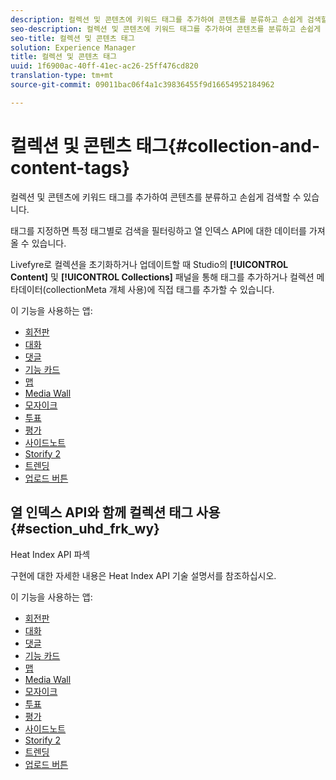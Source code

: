 ```yaml
---
description: 컬렉션 및 콘텐츠에 키워드 태그를 추가하여 콘텐츠를 분류하고 손쉽게 검색할 수 있습니다.
seo-description: 컬렉션 및 콘텐츠에 키워드 태그를 추가하여 콘텐츠를 분류하고 손쉽게 검색할 수 있습니다.
seo-title: 컬렉션 및 콘텐츠 태그
solution: Experience Manager
title: 컬렉션 및 콘텐츠 태그
uuid: 1f6900ac-40ff-41ec-ac26-25ff476cd820
translation-type: tm+mt
source-git-commit: 09011bac06f4a1c39836455f9d16654952184962

---
```



# 컬렉션 및 콘텐츠 태그{#collection-and-content-tags}

컬렉션 및 콘텐츠에 키워드 태그를 추가하여 콘텐츠를 분류하고 손쉽게 검색할 수 있습니다.

태그를 지정하면 특정 태그별로 검색을 필터링하고 열 인덱스 API에 대한 데이터를 가져올 수 있습니다.

Livefyre로 컬렉션을 초기화하거나 업데이트할 때 Studio의 **[!UICONTROL Content]** 및 **[!UICONTROL Collections]** 패널을 통해 태그를 추가하거나 컬렉션 메타데이터(collectionMeta 개체 사용)에 직접 태그를 추가할 수 있습니다.

이 기능을 사용하는 앱:

* [회전판](/help/using/c-about-apps/c-carousel-app/c-carousel-app.md#c_carousel_app)
* [대화](/help/using/c-about-apps/c-chat-app/c-chat-app.md#c_chat_app)
* [댓글](/help/using/c-about-apps/c-comments/c-comments.md)
* [기능 카드](/help/using/c-about-apps/c-feature-card-app/c-feature-card-app.md#c_feature_card_app)
* [맵](/help/using/c-about-apps/c-map-app/c-map-app.md#c_map_app)
* [Media Wall](/help/using/c-about-apps/c-media-wall-app/c-media-wall-app.md#c_media_wall_app)
* [모자이크](/help/using/c-about-apps/c-mosaic-app/c-mosaic-app.md#c_mosaic_app)
* [투표](/help/using/c-about-apps/c-polls-app/c-polls-app.md#c_polls_app)
* [평가](/help/using/c-about-apps/c-reviews-app/c-reviews-app.md#c_reviews_app)
* [사이드노트](/help/using/c-about-apps/c-sidenotes-app/c-sidenotes-app.md#c_sidenotes_app)
* [Storify 2](/help/using/c-about-apps/c-storify2/c-storify2.md#c_storify2)
* [트렌딩](/help/using/c-about-apps/c-trending-app/c-trending-app.md#c_trending_app)
* [업로드 버튼](/help/using/c-about-apps/c-upload-button-app/c-upload-button-app.md#c_upload_button_app)

## 열 인덱스 API와 함께 컬렉션 태그 사용 {#section_uhd_frk_wy}

Heat Index API 파섹

구현에 대한 자세한 내용은 Heat Index API 기술 설명서를 참조하십시오.

이 기능을 사용하는 앱:

* [회전판](/help/using/c-about-apps/c-carousel-app/c-carousel-app.md#c_carousel_app)
* [대화](/help/using/c-about-apps/c-chat-app/c-chat-app.md#c_chat_app)
* [댓글](/help/using/c-about-apps/c-comments/c-comments.md)
* [기능 카드](/help/using/c-about-apps/c-feature-card-app/c-feature-card-app.md#c_feature_card_app)
* [맵](/help/using/c-about-apps/c-map-app/c-map-app.md#c_map_app)
* [Media Wall](/help/using/c-about-apps/c-media-wall-app/c-media-wall-app.md#c_media_wall_app)
* [모자이크](/help/using/c-about-apps/c-mosaic-app/c-mosaic-app.md#c_mosaic_app)
* [투표](/help/using/c-about-apps/c-polls-app/c-polls-app.md#c_polls_app)
* [평가](/help/using/c-about-apps/c-reviews-app/c-reviews-app.md#c_reviews_app)
* [사이드노트](/help/using/c-about-apps/c-sidenotes-app/c-sidenotes-app.md#c_sidenotes_app)
* [Storify 2](/help/using/c-about-apps/c-storify2/c-storify2.md#c_storify2)
* [트렌딩](/help/using/c-about-apps/c-trending-app/c-trending-app.md#c_trending_app)
* [업로드 버튼](/help/using/c-about-apps/c-upload-button-app/c-upload-button-app.md#c_upload_button_app)

